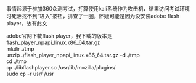 事情起源于参加360众测考试，打算使用kali系统作为攻击机，结果访问考试环境时死活找不到“进入”按钮，排查了一圈，怀疑可能是因为没安装adobe flash player，故有此文

adobe官网下载flash player，我下载的版本是flash_player_npapi_linux.x86_64.tar.gz  
mkdir ./tmp  
unzip ./flash_player_npapi_linux.x86_64.tar.gz -d ./tmp  
cd ./tmp  
cp ./libflashplayer.so /usr/lib/mozilla/plugins/  
sudo cp -r usr/ /usr
